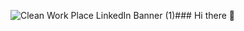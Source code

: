 ![Clean Work Place LinkedIn Banner (1)](https://github.com/20481A05K0/20481A05K0/assets/99813258/2fd110c3-e09b-45b8-b78e-49133103ff94)### Hi there 👋

<!--
**20481A05K0/20481A05K0** is a ✨ _special_ ✨ repository because its `README.md` (this file) appears on your GitHub profile.

Hello my name is <b>Prasoon Kumar</b> from Gudlavalleru Engineering College, Andhra Pradesh and pursuing computer science and engineering final year 🏢📄💼

- 🔭 I’m currently working on this page 
- 🌱 I’m currently learning Docker and Azure resources 
- 👯 I’m looking to collaborate on free and open source projects 
- 🤔 I’m looking for help with Full Stack Web Application Developers 
- 💬 Ask me about any thing related to Technology 😎(but I am not sure about correct answer) :))

- 😄 Pronouns: He/Him
- ⚡ Fun fact: Go to google and search meaning of my name in Russian
-->
